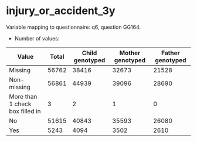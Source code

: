 # injury_or_accident_3y
Variable mapping to questionnaire: q6, question GG164.
- Number of values:

| Value | Total | Child genotyped | Mother genotyped | Father genotyped |
| ----- | ----- | --------------- | ---------------- | ---------------- |
| Missing | 56762 | 38416 | 32673 | 21528 |
| Non-missing | 56861 | 44939 | 39096 | 28690 |
| More than 1 check box filled in | 3 | 2 | 1 |0 |
| No | 51615 | 40843 | 35593 |26080 |
| Yes | 5243 | 4094 | 3502 |2610 |



